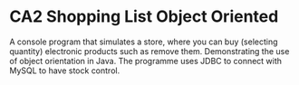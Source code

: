 # CA2 Shopping List Object Oriented
 A console program that simulates a store, where you can buy (selecting quantity) electronic products such as remove them. Demonstrating the use of object orientation in Java. The programme uses JDBC to connect with MySQL to have stock control.
